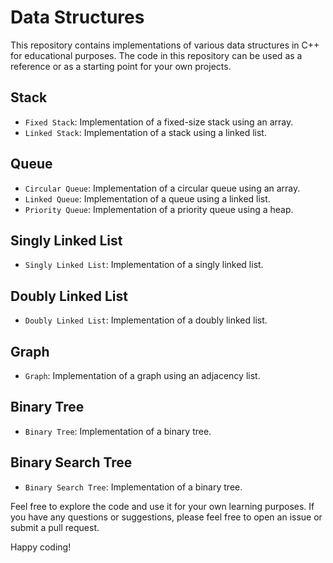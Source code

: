 # Data Structures

This repository contains implementations of various data structures in C++ for educational purposes. The code in this repository can be used as a reference or as a starting point for your own projects.

## Stack

- `Fixed Stack`: Implementation of a fixed-size stack using an array.
- `Linked Stack`: Implementation of a stack using a linked list.

## Queue

- `Circular Queue`: Implementation of a circular queue using an array.
- `Linked Queue`: Implementation of a queue using a linked list.
- `Priority Queue`: Implementation of a priority queue using a heap.

## Singly Linked List

- `Singly Linked List`: Implementation of a singly linked list.

## Doubly Linked List

- `Doubly Linked List`: Implementation of a doubly linked list.

## Graph

- `Graph`: Implementation of a graph using an adjacency list.

## Binary Tree

- `Binary Tree`: Implementation of a binary tree.

## Binary Search Tree

- `Binary Search Tree`: Implementation of a binary tree.

Feel free to explore the code and use it for your own learning purposes. If you have any questions or suggestions, please feel free to open an issue or submit a pull request.

Happy coding!

